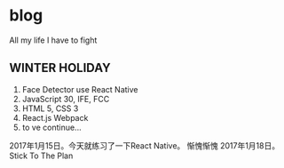 # blog
All my life I have to fight

## WINTER HOLIDAY
1. Face Detector use React Native
2. JavaScript 30, IFE, FCC
3. HTML 5, CSS 3
4. React.js Webpack 
5. to ve continue...


2017年1月15日。今天就练习了一下React Native。 惭愧惭愧
2017年1月18日。Stick To The Plan